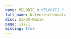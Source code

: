 ```yaml
---
name: MELODIE # MELODIE1 ?
full_name: Notenzeichensatz
disc: SiFoX-Musik
page: 117/1
missing: true
---
```

